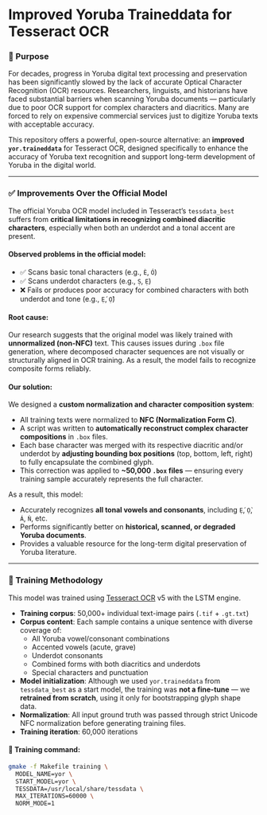 # Improved Yoruba Traineddata for Tesseract OCR

### 📝 Purpose

For decades, progress in Yoruba digital text processing and preservation has been significantly slowed by the lack of accurate Optical Character Recognition (OCR) resources. Researchers, linguists, and historians have faced substantial barriers when scanning Yoruba documents — particularly due to poor OCR support for complex characters and diacritics. Many are forced to rely on expensive commercial services just to digitize Yoruba texts with acceptable accuracy.

This repository offers a powerful, open-source alternative: an **improved `yor.traineddata`** for Tesseract OCR, designed specifically to enhance the accuracy of Yoruba text recognition and support long-term development of Yoruba in the digital world.

---

### ✅ Improvements Over the Official Model

The official Yoruba OCR model included in Tesseract’s `tessdata_best` suffers from **critical limitations in recognizing combined diacritic characters**, especially when both an underdot and a tonal accent are present.

#### Observed problems in the official model:
- ✅ Scans basic tonal characters (e.g., `È`, `Ó`)
- ✅ Scans underdot characters (e.g., `Ṣ`, `Ẹ`)
- ❌ Fails or produces poor accuracy for combined characters with both underdot and tone (e.g., `Ẹ́`, `Ọ̀`)

#### Root cause:
Our research suggests that the original model was likely trained with **unnormalized (non-NFC)** text. This causes issues during `.box` file generation, where decomposed character sequences are not visually or structurally aligned in OCR training. As a result, the model fails to recognize composite forms reliably.

#### Our solution:
We designed a **custom normalization and character composition system**:
- All training texts were normalized to **NFC (Normalization Form C)**.
- A script was written to **automatically reconstruct complex character compositions** in `.box` files.
- Each base character was merged with its respective diacritic and/or underdot by **adjusting bounding box positions** (top, bottom, left, right) to fully encapsulate the combined glyph.
- This correction was applied to **~50,000 `.box` files** — ensuring every training sample accurately represents the full character.

As a result, this model:
- Accurately recognizes **all tonal vowels and consonants**, including `Ẹ́`, `Ọ̀`, `Á`, `Ǹ`, etc.
- Performs significantly better on **historical, scanned, or degraded Yoruba documents**.
- Provides a valuable resource for the long-term digital preservation of Yoruba literature.

---

### 🧠 Training Methodology

This model was trained using [Tesseract OCR](https://github.com/tesseract-ocr/tesseract) v5 with the LSTM engine.

- **Training corpus**: 50,000+ individual text-image pairs (`.tif` + `.gt.txt`)
- **Corpus content**: Each sample contains a unique sentence with diverse coverage of:
  - All Yoruba vowel/consonant combinations
  - Accented vowels (acute, grave)
  - Underdot consonants
  - Combined forms with both diacritics and underdots
  - Special characters and punctuation
- **Model initialization**: Although we used `yor.traineddata` from `tessdata_best` as a start model, the training was **not a fine-tune** — we **retrained from scratch**, using it only for bootstrapping glyph shape data.
- **Normalization**: All input ground truth was passed through strict Unicode NFC normalization before generating training files.
- **Training iteration**: 60,000 iterations

#### 🚀 Training command:
```bash
gmake -f Makefile training \
  MODEL_NAME=yor \
  START_MODEL=yor \
  TESSDATA=/usr/local/share/tessdata \
  MAX_ITERATIONS=60000 \
  NORM_MODE=1
